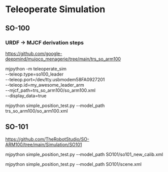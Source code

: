 # Teleoperate Simulation

## SO-100

### URDF → MJCF derivation steps
https://github.com/google-deepmind/mujoco_menagerie/tree/main/trs_so_arm100



mjpython -m teleoperate_sim \
  --teleop.type=so100_leader \
  --teleop.port=/dev/tty.usbmodem58FA0927201 \
  --teleop.id=my_awesome_leader_arm \
  --mjcf_path=trs_so_arm100/so_arm100.xml \
  --display_data=true

mjpython simple_position_test.py --model_path trs_so_arm100/so_arm100.xml


## SO-101
https://github.com/TheRobotStudio/SO-ARM100/tree/main/Simulation/SO101

mjpython simple_position_test.py --model_path SO101/so101_new_calib.xml

mjpython simple_position_test.py --model_path SO101/scene.xml